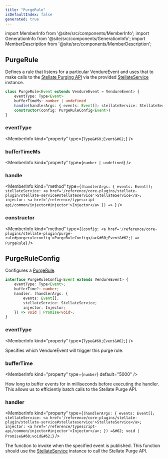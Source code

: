 ```yaml
---
title: "PurgeRule"
isDefaultIndex: false
generated: true
---
```

<!-- This file was generated from the Vendure source. Do not modify. Instead, re-run the "docs:build" script -->
import MemberInfo from '@site/src/components/MemberInfo';
import GenerationInfo from '@site/src/components/GenerationInfo';
import MemberDescription from '@site/src/components/MemberDescription';


## PurgeRule

<GenerationInfo sourceFile="packages/stellate-plugin/src/purge-rule.ts" sourceLine="49" packageName="@bb-vendure/stellate-plugin" />

Defines a rule that listens for a particular VendureEvent and uses that to
make calls to the [Stellate Purging API](https://docs.stellate.co/docs/purging-api) via
the provided <a href='/reference/core-plugins/stellate-plugin/stellate-service#stellateservice'>StellateService</a> instance.

```ts title="Signature"
class PurgeRule<Event extends VendureEvent = VendureEvent> {
    eventType: Type<Event>
    bufferTimeMs: number | undefined
    handle(handlerArgs: { events: Event[]; stellateService: StellateService; injector: Injector }) => ;
    constructor(config: PurgeRuleConfig<Event>)
}
```

<div className="members-wrapper">

### eventType

<MemberInfo kind="property" type={`Type&#60;Event&#62;`}   />


### bufferTimeMs

<MemberInfo kind="property" type={`number | undefined`}   />


### handle

<MemberInfo kind="method" type={`(handlerArgs: { events: Event[]; stellateService: <a href='/reference/core-plugins/stellate-plugin/stellate-service#stellateservice'>StellateService</a>; injector: <a href='/reference/typescript-api/common/injector#injector'>Injector</a> }) => `}   />


### constructor

<MemberInfo kind="method" type={`(config: <a href='/reference/core-plugins/stellate-plugin/purge-rule#purgeruleconfig'>PurgeRuleConfig</a>&#60;Event&#62;) => PurgeRule`}   />




</div>


## PurgeRuleConfig

<GenerationInfo sourceFile="packages/stellate-plugin/src/purge-rule.ts" sourceLine="13" packageName="@bb-vendure/stellate-plugin" />

Configures a <a href='/reference/core-plugins/stellate-plugin/purge-rule#purgerule'>PurgeRule</a>.

```ts title="Signature"
interface PurgeRuleConfig<Event extends VendureEvent> {
    eventType: Type<Event>;
    bufferTime?: number;
    handler: (handlerArgs: {
        events: Event[];
        stellateService: StellateService;
        injector: Injector;
    }) => void | Promise<void>;
}
```

<div className="members-wrapper">

### eventType

<MemberInfo kind="property" type={`Type&#60;Event&#62;`}   />

Specifies which VendureEvent will trigger this purge rule.
### bufferTime

<MemberInfo kind="property" type={`number`} default="5000"   />

How long to buffer events for in milliseconds before executing the handler. This allows
us to efficiently batch calls to the Stellate Purge API.
### handler

<MemberInfo kind="property" type={`(handlerArgs: {
         events: Event[];
         stellateService: <a href='/reference/core-plugins/stellate-plugin/stellate-service#stellateservice'>StellateService</a>;
         injector: <a href='/reference/typescript-api/common/injector#injector'>Injector</a>;
     }) =&#62; void | Promise&#60;void&#62;`}   />

The function to invoke when the specified event is published. This function should use the
<a href='/reference/core-plugins/stellate-plugin/stellate-service#stellateservice'>StellateService</a> instance to call the Stellate Purge API.


</div>
